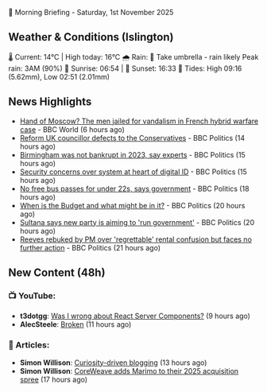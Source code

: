 🌅 Morning Briefing - Saturday, 1st November 2025

## Weather & Conditions (Islington)

🌡️ Current: 14°C | High today: 16°C
🌧️ Rain: 🌂 Take umbrella - rain likely
   Peak rain: 3AM (90%)
🌅 Sunrise: 06:54 | 🌇 Sunset: 16:33
🌊 Tides: High 09:16 (5.62mm), Low 02:51 (2.01mm)

## News Highlights

- [Hand of Moscow? The men jailed for vandalism in French hybrid warfare case](https://www.bbc.com/news/articles/c891d43l8pyo?at_medium=RSS&at_campaign=rss) - BBC World (6 hours ago)
- [Reform UK councillor defects to the Conservatives](https://www.bbc.com/news/articles/cpq15qx7rngo?at_medium=RSS&at_campaign=rss) - BBC Politics (14 hours ago)
- [Birmingham was not bankrupt in 2023, say experts](https://www.bbc.com/news/articles/c74j0jelrvko?at_medium=RSS&at_campaign=rss) - BBC Politics (15 hours ago)
- [Security concerns over system at heart of digital ID](https://www.bbc.com/news/articles/c5y930x81wpo?at_medium=RSS&at_campaign=rss) - BBC Politics (15 hours ago)
- [No free bus passes for under 22s, says government](https://www.bbc.com/news/articles/ce9drlgenjno?at_medium=RSS&at_campaign=rss) - BBC Politics (18 hours ago)
- [When is the Budget and what might be in it?](https://www.bbc.com/news/articles/cj4w44w42j5o?at_medium=RSS&at_campaign=rss) - BBC Politics (20 hours ago)
- [Sultana says new party is aiming to 'run government'](https://www.bbc.com/news/articles/cly2xjgpg92o?at_medium=RSS&at_campaign=rss) - BBC Politics (20 hours ago)
- [Reeves rebuked by PM over 'regrettable' rental confusion but faces no further action](https://www.bbc.com/news/articles/cvgk40l8jm7o?at_medium=RSS&at_campaign=rss) - BBC Politics (21 hours ago)

## New Content (48h)
### 📺 YouTube:

- **t3dotgg**: [Was I wrong about React Server Components?](https://www.youtube.com/watch?v=C84YEp-8-hI) (9 hours ago)
- **AlecSteele**: [Broken](https://www.youtube.com/watch?v=2Po6V0oIkIQ) (11 hours ago)

### 📝 Articles:

- **Simon Willison**: [Curiosity-driven blogging](https://simonwillison.net/2025/Oct/31/curiosity-driven/#atom-everything) (13 hours ago)
- **Simon Willison**: [CoreWeave adds Marimo to their 2025 acquisition spree](https://simonwillison.net/2025/Oct/31/coreweave-acquires-marimo/#atom-everything) (17 hours ago)
